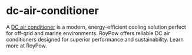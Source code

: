 # dc-air-conditioner

A [DC air conditioner](https://www.roypow.com/marine-ess/48v-dc-air-conditioner-product/) is a modern, energy-efficient cooling solution perfect for off-grid and marine environments. RoyPow offers reliable DC air conditioners designed for superior performance and sustainability. Learn more at RoyPow.
